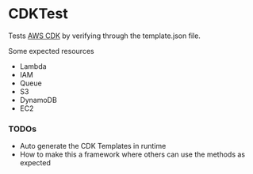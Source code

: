 # CDKTest

Tests [AWS CDK](https://github.com/aws/aws-cdk/) by verifying through the template.json file.

Some expected resources
- Lambda
- IAM
- Queue
- S3
- DynamoDB
- EC2

### TODOs

- Auto generate the CDK Templates in runtime
- How to make this a framework where others can use the methods as expected